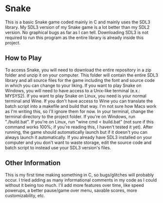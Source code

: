 # Snake

<p>This is a basic Snake game coded mainly in C and mainly uses the SDL3 library. My SDL3 version of my Snake game is a lot better than my SDL2 version. No graphical bugs as far as I can tell. Downloading SDL3 is not required to run this program as the entire library is already inside this project.</p>

<h2>How to Play</h2>

<p>To access Snake, you will need to download the entire repository in a zip folder and unzip it on your computer. This folder will contain the entire SDL3 library and all source files for the game including the font and source code in which you can change to your liking. If you want to play Snake on Windows, you will need to have access to a Unix-like terminal (e.x.: MYSYS2). If you want to play Snake on Linux, you need is your normal terminal and Wine. If you don't have access to Wine you can translate the batch script into a makefile and build that way. I'm not sure how Macs work as I'm writing this, so I'll ignore them for now. In your terminal, change the terminal directory to the project folder. If you're on Windows, run "./build.bat". If you're on Linux, run "wine cmd < build.bat" (not sure if this command works 100%; if you're reading this, I haven't tested it yet). After running, the game should automatically launch but if it doesn't you can always launch it automatically. If you already have SDL3 installed on your computer and you don't want to waste storage, edit the source code and batch script to instead use your SDL3 version's files.</p>

<h2>Other Information</h2>

<p>This is my first time making something in C, so bugs/glitches will probably occur. I tried adding as many informational comments in my code as I could without it being too much. I'll add more features over time, like speed powerups, a better pause/game over menu, savable scores, more customizability, etc.</p>
